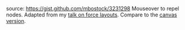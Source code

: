 source: https://gist.github.com/mbostock/3231298
Mouseover to repel nodes. Adapted from my [talk on force layouts](http://vimeo.com/29458354). Compare to the [canvas version](/mbostock/3231307).